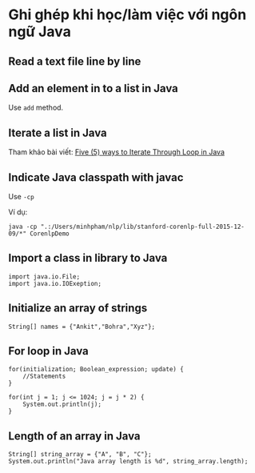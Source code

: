 # Ghi ghép khi học/làm việc với ngôn ngữ Java

## Read a text file  line by line



## Add an element in to a list in Java

Use ```add``` method.

## Iterate a list in Java

Tham khảo bài viết: [Five (5) ways to Iterate Through Loop in Java](http://crunchify.com/how-to-iterate-through-java-list-4-way-to-iterate-through-loop/)

## Indicate Java classpath with javac

Use ```-cp```

Ví dụ:

```
java -cp ".:/Users/minhpham/nlp/lib/stanford-corenlp-full-2015-12-09/*" CorenlpDemo
```

## Import a class in library to Java

```
import java.io.File;
import java.io.IOExeption;
```

## Initialize an array of strings

```
String[] names = {"Ankit","Bohra","Xyz"};
```

## For loop in Java

```
for(initialization; Boolean_expression; update) {
	//Statements
}

for(int j = 1; j <= 1024; j = j * 2) {
	System.out.println(j);
}
```

## Length of an array in Java

```
String[] string_array = {"A", "B", "C"};
System.out.println("Java array length is %d", string_array.length);
```




